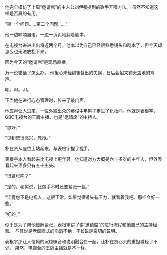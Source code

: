 他完全模仿了上周“邀请席”的主人公刘伊娜提到的歌手开嗓方法。
虽然不知道这样是否真的有用。

“第一个问题……第二个问题……”

他一边喃喃自语，一边一页页地翻着剧本。

在电视台进进出出将近两个月，他本以为自己已经很熟悉镜头和剧本了，但今天却怎么也无法放松下来。

因为今天的“邀请席”是现场直播。

万一说错话了怎么办。
他担心未经编辑播出的失误，日后会招来铺天盖地的骂声。

叩。叩。叩。

正当他在进行心态管理时，传来了敲门声。

他应声让人进来，一位外貌出众的英俊中年男子走进了化妆间。他就是表根宇，GBC电视台的王牌主播，也是“邀请席”的主持人。

“您好。”

“见到您很高兴，教授。”

朴在贤从座位上站起来，与表根宇握了握手。

表根宇本人看起来比电视上更年轻。他知道对方大概是六十多岁的中年人，但外表看起来顶多只有五十出头。

“很紧张吧？”

“是的，老实说，比做手术时还要紧张一些。”

“毕竟您不是电视人，这很正常。如果觉得镜头有压力，就看着我吧。那样会好一些。”

“好的。”

似乎是为了帮他缓解紧张，表根宇讲了讲“邀请席”的进行流程和他自己的主持经验。
与其说是老顽固式的滔滔不绝，不如说是亲切的说明。

表根宇那让人信赖的沉稳嗓音和说明融合在一起，让朴在贤心头的重担减轻了不少。
果然，电视台的王牌主播就是不一样。